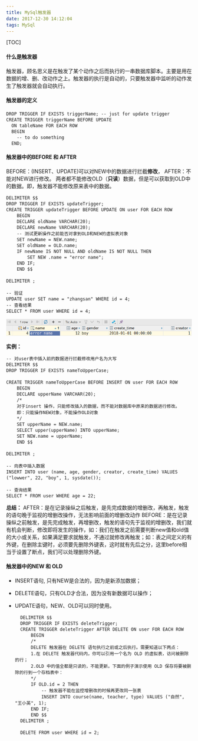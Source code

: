 ```yaml
---
title: MySql触发器
date: 2017-12-30 14:12:04
tags: MySql
---
```


[TOC]
#### 什么是触发器
触发器，顾名思义是在触发了某个动作之后而执行的一串数据库脚本。主要是用在数据的增、删、改动作之上。触发器的执行是自动的，只要触发器中监听的动作发生了触发器就会自动执行。
#### 触发器的定义

	DROP TRIGGER IF EXISTS triggerName; -- just for update trigger
	CREATE TRIGGER triggerName BEFORE UPDATE
	  ON tableName FOR EACH ROW
	  BEGIN 
	  	-- to do something
	  END;

#### 触发器中的BEFORE 和 AFTER
BEFORE：(INSERT、UPDATE)可以对NEW中的数据进行拦截**修改**，
AFTER：不能对NEW进行修改。
两者都不能修改OLD（**只读**）数据，但是可以获取到OLD中的数据。即，触发器不能修改原来表中的数据。


	DELIMITER $$
	DROP TRIGGER IF EXISTS updateTrigger;
	CREATE TRIGGER updateTrigger BEFORE UPDATE ON user FOR EACH ROW
	    BEGIN
		DECLARE oldName VARCHAR(20);
		DECLARE newName VARCHAR(20);
		-- 测试更新操作之前能否对拿到OLD和NEW的虚拟表对象
		SET newName = NEW.name;
		SET oldName = OLD.name;
		IF newName IS NOT NULL AND oldName IS NOT NULL THEN
		    SET NEW .name = "error name";
		END IF;
	    END $$

	DELIMITER ;

	-- 验证
	UPDATE user SET name = "zhangsan" WHERE id = 4;
	-- 查看结果
	SELECT * FROM user WHERE id = 4;

![](imgs/20180209-161422.png)

**实例：**

	-- 对user表中插入前的数据进行拦截修改用户名为大写
	DELIMITER $$
	DROP TRIGGER IF EXISTS nameToUpperCase;

	CREATE TRIGGER nameToUpperCase BEFORE INSERT ON user FOR EACH ROW
	    BEGIN
		DECLARE upperName VARCHAR(20);
		/*
		对于insert 操作，只能修改插入的数据，而不能对数据库中原来的数据进行修改。
		即：只能操作NEW对象，不能操作OLD对象
		*/
		SET upperName = NEW.name;
		SELECT upper(upperName) INTO upperName;
		SET NEW.name = upperName;
	    END $$

	DELIMITER ;

	-- 向表中插入数据
	INSERT INTO user (name, age, gender, creator, create_time) VALUES ("lowwer", 22, "boy", 1, sysdate());

	-- 查询结果
	SELECT * FROM user WHERE age = 22;

**总结：**	
AFTER：是在记录操纵之后触发，是先完成数据的增删改，再触发，触发的语句晚于监视的增删改操作，无法影响前面的增删改动作
BEFORE：是在记录操纵之前触发，是先完成触发，再增删改，触发的语句先于监视的增删改，我们就有机会判断，修改即将发生的操作，如：我们在触发之前需要判断new值和old值的大小或关系，如果满足要求就触发，不通过就修改再触发；如：表之间定义的有外键，在删除主键时，必须要先删除外键表，这时就有先后之分，这里before相当于设置了断点，我们可以处理删除外键。


#### 触发器中的NEW 和 OLD
- INSERT语句, 只有NEW是合法的，因为是新添加数据；
- DELETE语句，只有OLD才合法，因为没有新数据可以操作；
- UPDATE语句，NEW、OLD可以同时使用。

		DELIMITER $$
		DROP TRIGGER IF EXISTS deleteTrigger;
		CREATE TRIGGER deleteTrigger AFTER DELETE ON user FOR EACH ROW
		    BEGIN
			/*
			DELETE 触发器在 DELETE 语句执行之前或之后执行。需要知道以下两点：
			1.在 DELETE 触发器代码内，你可以引用一个名为 OLD 的虚拟表，访问被删除的行；
			2.OLD 中的值全都是只读的，不能更新。下面的例子演示使用 OLD 保存将要被删除的行到一个存档表中：
			*/
			IF OLD.id = 2 THEN
			    -- 触发器不能在监控增删改的时候再更改同一张表
			    INSERT INTO course(name, teacher, type) VALUES ("自然", "王小英", 1);
			END IF;
		    END $$
		DELIMITER ;

		DELETE FROM user WHERE id = 2;
		
